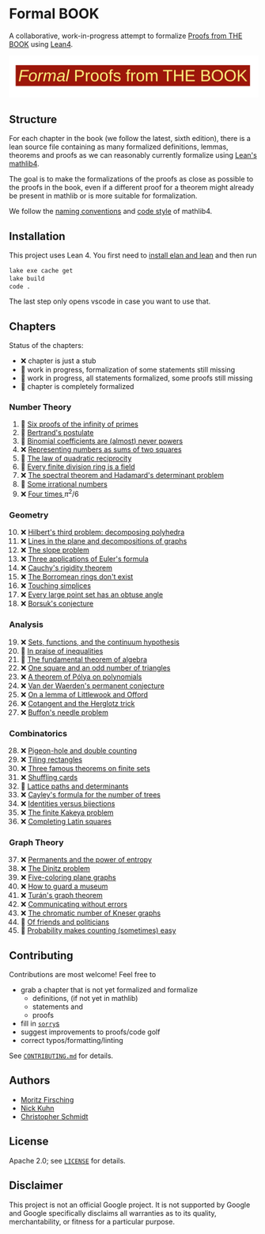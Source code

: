 # Formal BOOK

A collaborative, work-in-progress attempt to formalize [Proofs from THE BOOK](https://link.springer.com/book/10.1007/978-3-662-57265-8) using [Lean4](https://leanprover.github.io/lean4/doc/whatIsLean.html).


![Formal Proofs from THE BOOK](formal_proofs_form_the_book.svg)

## Structure

For each chapter in the book (we follow the latest, sixth edition), there is a lean source file containing as many formalized definitions, lemmas, theorems and proofs as we can reasonably currently formalize using [Lean's mathlib4](https://github.com/leanprover-community/mathlib4).

The goal is to make the formalizations of the proofs as close as possible to the proofs in the book, even if a different proof for a theorem might already be present in mathlib or is more suitable for formalization.

We follow the [naming conventions](https://github.com/leanprover-community/mathlib4/wiki/Porting-wiki#naming-convention) and [code style](https://leanprover-community.github.io/contribute/style.html) of mathlib4.

## Installation

This project uses Lean 4. You first need to [install elan and lean](https://leanprover.github.io/lean4/doc/setup.html) and then run
```shell
lake exe cache get
lake build
code .
```
The last step only opens vscode in case you want to use that.

## Chapters

Status of the chapters:

  - :x: chapter is just a stub
  - :thought_balloon: work in progress, formalization of some statements still missing
  - :speech_balloon: work in progress, all statements formalized, some proofs still missing
  - :tada: chapter is completely formalized

### Number Theory
  1. :speech_balloon: [Six proofs of the infinity of primes](./src/chapters/01_Six_proofs_of_the_infinity_of_primes.lean)
  2. :thought_balloon: [Bertrand's postulate](./src/chapters/02_Bertrand's_postulate.lean)
  3. :thought_balloon: [Binomial coefficients are (almost) never powers](./src/chapters/03_Binomial_coefficients_are_(almost)_never_powers.lean)
  4. :x: [Representing numbers as sums of two squares](./src/chapters/04_Representing_numbers_as_sums_of_two_squares.lean)
  5. :thought_balloon: [The law of quadratic reciprocity](./src/chapters/05_The_law_of_quadratic_reciprocity.lean)
  6. :thought_balloon: [Every finite division ring is a field](./src/chapters/06_Every_finite_division_ring_is_a_field.lean)
  7. :x: [The spectral theorem and Hadamard's determinant problem](./src/chapters/07_The_spectral_theorem_and_Hadamard's_determinant_problem.lean)
  8. :thought_balloon: [Some irrational numbers](./src/chapters/08_Some_irrational_numbers.lean)
  9. :x: [Four times ](./src/chapters/09_Four_times_pi²_over_6.lean)$\pi^2/6$

### Geometry
  10. :x: [Hilbert's third problem: decomposing polyhedra](./src/chapters/10_Hilbert's_third_problem_decomposing_polyhedra.lean)
  11. :x: [Lines in the plane and decompositions of graphs](./src/chapters/11_Lines_in_the_plane_and_decompositions_of_graphs.lean)
  12. :x: [The slope problem](./src/chapters/12_The_slope_problem.lean)
  13. :x: [Three applications of Euler's formula](./src/chapters/13_Three_applications_of_Euler's_formula.lean)
  14. :x: [Cauchy's rigidity theorem](./src/chapters/14_Cauchy's_rigidity_theorem.lean)
  15. :x: [The Borromean rings don't exist](./src/chapters/15_The_Borromean_rings_don't_exist.lean)
  16. :x: [Touching simplices](./src/chapters/16_Touching_simplices.lean)
  17. :x: [Every large point set has an obtuse angle](./src/chapters/17_Every_large_point_set_has_an_obtuse_angle.lean)
  18. :x: [Borsuk's conjecture](./src/chapters/18_Borsuk's_conjecture.lean)
### Analysis
  19. :x: [Sets, functions, and the continuum hypothesis](./src/chapters/19_Sets,_functions,_and_the_continuum_hypothesis.lean)
  20. :thought_balloon: [In praise of inequalities](./src/chapters/20_In_praise_of_inequalities.lean)
  21. :thought_balloon: [The fundamental theorem of algebra](./src/chapters/21_The_fundamental_theorem_of_algebra.lean)
  22. :x: [One square and an odd number of triangles](./src/chapters/22_One_square_and_an_odd_number_of_triangles.lean)
  23. :x: [A theorem of Pólya on polynomials](./src/chapters/23_A_theorem_of_Pólya_on_polynomials.lean)
  24. :x: [Van der Waerden's permanent conjecture](./src/chapters/24_Van_der_Waerden's_permanent_conjecture.lean)
  25. :x: [On a lemma of Littlewook and Offord](./src/chapters/25_On_a_lemma_of_Littlewook_and_Offord.lean)
  26. :x: [Cotangent and the Herglotz trick](./src/chapters/26_Cotangent_and_the_Herglotz_trick.lean)
  27. :x: [Buffon's needle problem](./src/chapters/27_Buffon's_needle_problem.lean)
### Combinatorics
  28. :x: [Pigeon-hole and double counting](./src/chapters/28_Pigeon-hole_and_double_counting.lean)
  29. :x: [Tiling rectangles](./src/chapters/29_Tiling_rectangles.lean)
  30. :x: [Three famous theorems on finite sets](./src/chapters/30_Three_famous_theorems_on_finite_sets.lean)
  31. :x: [Shuffling cards](./src/chapters/31_Shuffling_cards.lean)
  32. :thought_balloon: [Lattice paths and determinants](./src/chapters/32_Lattice_paths_and_determinants.lean)
  33. :x: [Cayley's formula for the number of trees](./src/chapters/33_Cayley's_formula_for_the_number_of_trees.lean)
  34. :x: [Identities versus bijections](./src/chapters/34_Identities_versus_bijections.lean)
  35. :x: [The finite Kakeya problem](./src/chapters/35_The_finite_Kakeya_problem.lean)
  36. :x: [Completing Latin squares](./src/chapters/36_Completing_Latin_squares.lean)
### Graph Theory
  37. :x: [Permanents and the power of entropy](./src/chapters/37_Permanents_and_the_power_of_entropy.lean)
  38. :x: [The Dinitz problem](./src/chapters/38_The_Dinitz_problem.lean)
  39. :x: [Five-coloring plane graphs](./src/chapters/39_Five-coloring_plane_graphs.lean)
  40. :x: [How to guard a museum](./src/chapters/40_How_to_guard_a_museum.lean)
  41. :x: [Turán's graph theorem](./src/chapters/41_Turán's_graph_theorem.lean)
  42. :x: [Communicating without errors](./src/chapters/42_Communicating_without_errors.lean)
  43. :x: [The chromatic number of Kneser graphs](./src/chapters/43_The_chromatic_number_of_Kneser_graphs.lean)
  44. :thought_balloon: [Of friends and politicians](./src/chapters/44_Of_friends_and_politicians.lean)
  45. :thought_balloon: [Probability makes counting (sometimes) easy](./src/chapters/45_Probability_makes_counting_(sometimes)_easy.lean)

## Contributing

Contributions are most welcome! Feel free to
  - grab a chapter that is not yet formalized and formalize
    - definitions, (if not yet in mathlib)
    - statements and
    - proofs
  - fill in [`sorry`s](https://github.com/search?q=repo%3Amo271%2Fformal_book+sorry+path%3A*.lean&type=code)
  - suggest improvements to proofs/code golf
  - correct typos/formatting/linting

See [`CONTRIBUTING.md`](CONTRIBUTING.md) for details.

## Authors

  - [Moritz Firsching](https://github.com/mo271)
  - [Nick Kuhn](https://github.com/nick-kuhn)
  - [Christopher Schmidt](https://github.com/C-h-r-i-s-x)

## License

Apache 2.0; see [`LICENSE`](LICENSE) for details.

## Disclaimer

This project is not an official Google project. It is not supported by
Google and Google specifically disclaims all warranties as to its quality,
merchantability, or fitness for a particular purpose.
